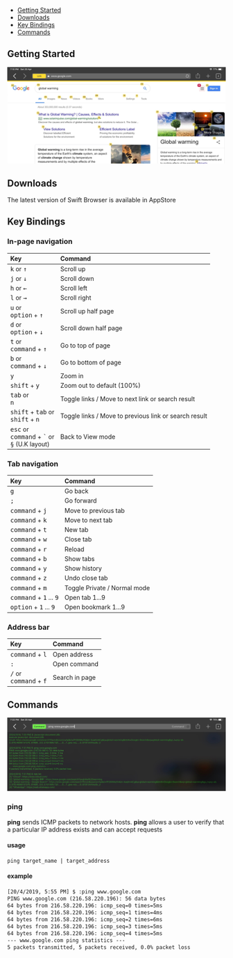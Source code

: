 - [Getting Started](#getting-started)
- [Downloads](#downloads)
- [Key Bindings](#key-bindings)
- [Commands](#commands)

## Getting Started
  ![Screen Shot](/Resources/swift-browser-screen-01.jpg)

## Downloads
The latest version of Swift Browser is available in AppStore

## Key Bindings
### In-page navigation

| Key          |Command|
|:-------------|:----------------------|
| <kbd>k</kbd> or <kbd>&uarr;</kbd>| Scroll up|
| <kbd>j</kbd> or <kbd>&darr;</kbd>| Scroll down|
| <kbd>h</kbd> or <kbd>&larr;</kbd>| Scroll left|
| <kbd>l</kbd> or <kbd>&rarr;</kbd>| Scroll right|
| <kbd>u</kbd> or<br/><kbd>option</kbd> + <kbd>&uarr;</kbd> | Scroll up half page|
| <kbd>d</kbd> or<br/><kbd>option</kbd> + <kbd>&darr;</kbd> | Scroll down half page|
| <kbd>t</kbd> or<br/><kbd>command</kbd> + <kbd>&uarr;</kbd>  | Go to top of page|
| <kbd>b</kbd> or<br/><kbd>command</kbd> + <kbd>&darr;</kbd>  | Go to bottom of page|
| <kbd>y</kbd> | Zoom in|
| <kbd>shift</kbd> + <kbd>y</kbd> | Zoom out to default (100%)|
| <kbd>tab</kbd> or<br/><kbd>n</kbd> | Toggle links / Move to next link or search result|
| <kbd>shift</kbd> + <kbd>tab</kbd> or<br/><kbd>shift</kbd> + <kbd>n</kbd> | Toggle links / Move to previous link or search result|
| <kbd>esc</kbd> or<br/><kbd>command</kbd> + <kbd>`</kbd> or<br/><kbd>§</kbd> (U.K layout) | Back to View mode|


### Tab navigation

| Key          | Command           |
|:-------------|:------------------|
| <kbd>g</kbd> | Go back |
| <kbd>;</kbd> | Go forward |
| <kbd>command</kbd> + <kbd>j</kbd> | Move to previous tab |
| <kbd>command</kbd> + <kbd>k</kbd> | Move to next tab |
| <kbd>command</kbd> + <kbd>t</kbd> | New tab |
| <kbd>command</kbd> + <kbd>w</kbd> | Close tab |
| <kbd>command</kbd> + <kbd>r</kbd> | Reload |
| <kbd>command</kbd> + <kbd>b</kbd> | Show tabs |
| <kbd>command</kbd> + <kbd>y</kbd> | Show history |
| <kbd>command</kbd> + <kbd>z</kbd> | Undo close tab |
| <kbd>command</kbd> + <kbd>m</kbd> | Toggle Private / Normal mode |
| <kbd>command</kbd> + <kbd>1</kbd> ... <kbd>9</kbd> | Open tab 1...9 |
| <kbd>option</kbd> + <kbd>1</kbd> ... <kbd>9</kbd> | Open bookmark 1...9 |

### Address bar

| Key          | Command           |
|:---------------------|:--------------------------|
| <kbd>command</kbd> + <kbd>l</kbd> | Open address |
| <kbd>:</kbd> | Open command |
| <kbd>/</kbd> or<br/><kbd>command</kbd> + <kbd>f</kbd> | Search in page |

## Commands
  ![Screen Shot](/Resources/swift-browser-screen-02.jpg)

### ping
**ping** sends ICMP packets to network hosts. **ping** allows a user to verify that a particular IP address exists and can accept requests
#### usage
```
ping target_name | target_address
```

#### example
```
[20/4/2019, 5:55 PM] $ :ping www.google.com
PING www.google.com (216.58.220.196): 56 data bytes
64 bytes from 216.58.220.196: icmp_seq=0 times=5ms
64 bytes from 216.58.220.196: icmp_seq=1 times=4ms
64 bytes from 216.58.220.196: icmp_seq=2 times=6ms
64 bytes from 216.58.220.196: icmp_seq=3 times=5ms
64 bytes from 216.58.220.196: icmp_seq=4 times=5ms
--- www.google.com ping statistics ---
5 packets transmitted, 5 packets received, 0.0% packet loss
```

